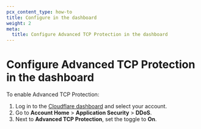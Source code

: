 ```yaml
---
pcx_content_type: how-to
title: Configure in the dashboard
weight: 2
meta:
  title: Configure Advanced TCP Protection in the dashboard
---
```


# Configure Advanced TCP Protection in the dashboard

To enable Advanced TCP Protection:

1. Log in to the [Cloudflare dashboard](https://dash.cloudflare.com) and select your account.
2. Go to **Account Home** > **Application Security** > **DDoS**.
3. Next to **Advanced TCP Protection**, set the toggle to **On**.
